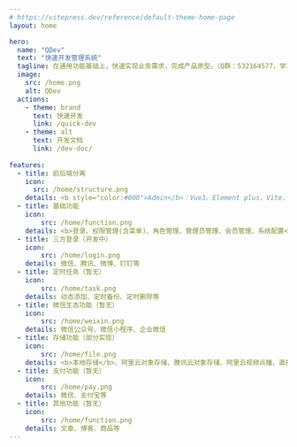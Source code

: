 ```yaml
---
# https://vitepress.dev/reference/default-theme-home-page
layout: home

hero:
  name: "QDev"
  text: "快速开发管理系統"
  tagline: 在通用功能基础上，快速实现业务需求，完成产品原型。（Q群：532164577，学习交流，共同进步）
  image:
    src: /home.png
    alt: QDev
  actions:
    - theme: brand
      text: 快速开发
      link: /quick-dev
    - theme: alt
      text: 开发文档
      link: /dev-doc/
    
features:
  - title: 前后端分离
    icon:
      src: /home/structure.png
    details: <b style="color:#000">Admin</b>：Vue3、Element plus、Vite，<b style="color:#000">Web</b>(暂无)：Nuxt3、Element plus，<b style="color:#000">Serve</b>：Nestjs、TypeOrm，比较适合前端转全栈的开发者
  - title: 基础功能
    icon:
        src: /home/function.png
    details: <b>登录、权限管理(含菜单)、角色管理、管理员管理、会员管理、系统配置</b>
  - title: 三方登录（开发中）
    icon:
        src: /home/login.png
    details: 微信、腾讯、微博、钉钉等
  - title: 定时任务（暂无）
    icon:
        src: /home/task.png
    details: 动态添加、定时备份、定时删除等
  - title: 微信生态功能（暂无）
    icon:
        src: /home/weixin.png
    details: 微信公众号、微信小程序、企业微信
  - title: 存储功能（部分实现）
    icon:
        src: /home/file.png
    details: <b>本地存储</b>、阿里云对象存储、腾讯云对象存储、阿里云视频点播、直播
  - title: 支付功能（暂无）
    icon:
        src: /home/pay.png
    details: 微信、支付宝等
  - title: 其他功能（暂无）
    icon:
        src: /home/function.png    
    details: 文章、博客、商品等
---
```




